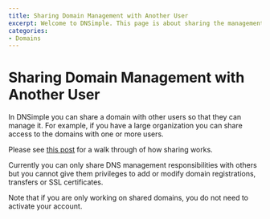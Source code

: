 ```yaml
---
title: Sharing Domain Management with Another User
excerpt: Welcome to DNSimple. This page is about sharing the management of a domain. Hosted DNS has never been this easy.
categories:
- Domains
---
```


# Sharing Domain Management with Another User

In DNSimple you can share a domain with other users so that they can manage it. For example, if you have a large organization you can share access to the domains with one or more users.

Please see [this post](http://blog.dnsimple.com/2011/02/sharing-domain-management-responsibilities/) for a walk through of how sharing works.

Currently you can only share DNS management responsibilities with others but you cannot give them privileges to add or modify domain registrations, transfers or SSL certificates.

Note that if you are only working on shared domains, you do not need to activate your account. 
